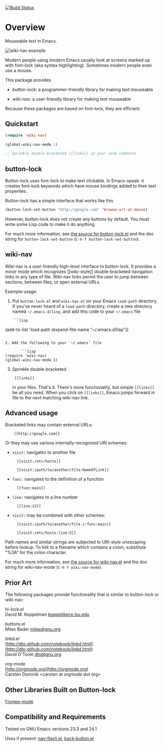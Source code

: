 [![Build Status](https://secure.travis-ci.org/rolandwalker/button-lock.png)](http://travis-ci.org/rolandwalker/button-lock)

Overview
========

Mouseable text in Emacs.

![wiki-nav example](https://raw.github.com/rolandwalker/button-lock/master/wiki_nav_example.png)

Modern people using modern Emacs usually look at screens marked up with
font-lock (aka syntax highlighting).  Sometimes modern people even use a
mouse.

This package provides

* *button-lock:* a programmer-friendly library for making text mouseable

* *wiki-nav:* a user-friendly library for making text mouseable

Because these packages are based on font-lock, they are efficient.

Quickstart
----------

```lisp
(require 'wiki-nav)
 
(global-wiki-nav-mode 1)
 
;; Sprinkle double-bracketed [[links]] in your code comments
```

button-lock
-----------

Button-lock uses font-lock to make text clickable.  In Emacs-speak: it
creates font-lock keywords which have mouse bindings added to their
text properties.

Button-lock has a simple interface that works like this

```lisp
(button-lock-set-button "http://google.com" 'browse-url-at-mouse)
```

However, button-lock does not create any buttons by default.  You must write
some Lisp code to make it do anything.

For much more information, see [the source for button-lock.el](https://github.com/rolandwalker/button-lock/blob/master/button-lock.el)
and the doc string for `button-lock-set-button` (`C-h f button-lock-set-button`).

wiki-nav
--------

Wiki-nav is a user-friendly high-level interface to button-lock.  It
provides a minor mode which recognizes [[wiki-style]] double-bracketed
navigation links in any type of file.  Wiki-nav links permit the user
to jump between sections, between files, or open external URLs.

Example usage:

1. Put `button-lock.el` and `wiki-nav.el` on your Emacs `load-path`
   directory.  If you've never heard of a `load-path` directory, create a
   new directory named `~/.emacs.d/lisp`, and add this code to your
   `~/.emacs` file

       ```lisp
(add-to-list 'load-path (expand-file-name "~/.emacs.d/lisp"))
```

2. Add the following to your `~/.emacs` file

       ```lisp
(require 'wiki-nav)
(global-wiki-nav-mode 1)
```

3. Sprinkle double-bracketed
   
		[[links]]
   
   in your files.  That's it.  There's more functionality, but simple `[[links]]`
   be all you need.  When you click on `[[links]]`, Emacs jumps forward in
   file to the next matching wiki-nav link.

Advanced usage
--------------

Bracketed links may contain external URLs:

		[[http://google.com]]

Or they may use various internally-recognized URI schemes:

* `visit:` navigates to another file

		[[visit:/etc/hosts]]

		[[visit:/path/to/another/file:NameOfLink]]

* `func:` navigates to the definition of a function

		[[func:main]]

* `line:` navigates to a line number

		[[line:12]]

* `visit:` may be combined with other schemes:

		[[visit:/path/to/another/file.c:func:main]]

		[[visit:/etc/hosts:line:5]]

Path names and similar strings are subjected to URI-style unescaping before
lookup.  To link to a filename which contains a colon, substitute "%3A" for
the colon character.

For much more information, see [the source for wiki-nav.el](https://github.com/rolandwalker/button-lock/blob/master/wiki-nav.el)
and the doc string for wiki-nav-mode (`C-h f wiki-nav-mode`).

Prior Art
---------

The following packages provide functionality that is similar to button-lock
or wiki-nav:

hi-lock.el   
David M. Koppelman <koppel@ece.lsu.edu>

buttons.el   
Miles Bader <miles@gnu.org>

linkd.el   
[http://dto.github.com/notebook/linkd.html](http://dto.github.com/notebook/linkd.html)   
David O'Toole <dto@gnu.org>

org-mode   
[http://orgmode.org](http://orgmode.org)   
Carsten Dominik &lt;carsten at orgmode dot org&gt;

Other Libraries Built on Button-lock
------------------------------------

[Fixmee-mode](http://github.com/rolandwalker/fixmee)

Compatibility and Requirements
------------------------------

Tested on GNU Emacs versions 23.3 and 24.1

Uses if present: [nav-flash.el](http://github.com/rolandwalker/nav-flash), [back-button.el](http://github.com/rolandwalker/back-button)
